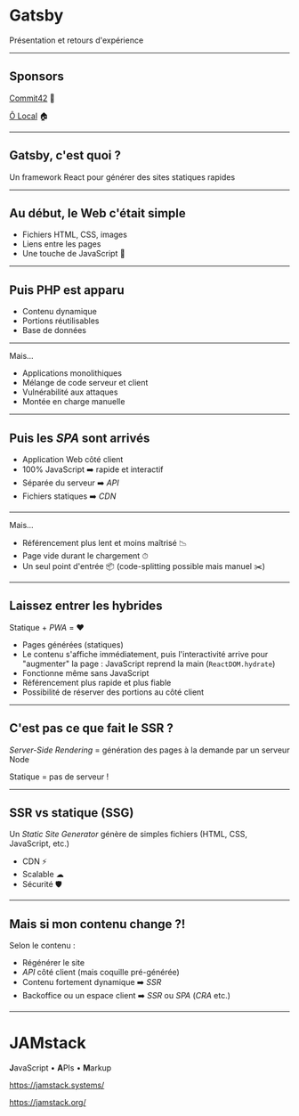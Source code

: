 # Gatsby

Présentation et retours d'expérience

---

## Sponsors

[Commit42](https://www.commit42.com/) 🍕

[Ô Local](https://www.olocal.fr/) 🏠

---

## Gatsby, c'est quoi ?

Un framework React pour générer des sites statiques rapides

---

## Au début, le Web c'était simple

- Fichiers HTML, CSS, images
- Liens entre les pages
- Une touche de JavaScript 🎉

---

## Puis PHP est apparu

- Contenu dynamique
- Portions réutilisables
- Base de données

---

Mais...

- Applications monolithiques
- Mélange de code serveur et client
- Vulnérabilité aux attaques
- Montée en charge manuelle

---

## Puis les _SPA_ sont arrivés

- Application Web côté client
- 100% JavaScript ➡️ rapide et interactif
- Séparée du serveur ➡️ _API_
- Fichiers statiques ➡️ _CDN_

---

Mais...

- Référencement plus lent et moins maîtrisé 📉
- Page vide durant le chargement ⏱
- Un seul point d'entrée 📦 (code-splitting possible mais manuel ✂️)

---

## Laissez entrer les hybrides

Statique + _PWA_ = ❤️

- Pages générées (statiques)
- Le contenu s'affiche immédiatement, puis l'interactivité arrive pour "augmenter" la page : JavaScript reprend la main (`ReactDOM.hydrate`)
- Fonctionne même sans JavaScript
- Référencement plus rapide et plus fiable
- Possibilité de réserver des portions au côté client

---

## C'est pas ce que fait le SSR ?

_Server-Side Rendering_ = génération des pages à la demande par un serveur Node

Statique = pas de serveur !

---

## SSR vs statique (SSG)

Un _Static Site Generator_ génère de simples fichiers (HTML, CSS, JavaScript, etc.)

- CDN ⚡️
- Scalable ☁︎
- Sécurité 🛡

---

## Mais si mon contenu change ?!

Selon le contenu :

- Régénérer le site
- _API_ côté client (mais coquille pré-générée)
- Contenu fortement dynamique ➡️ _SSR_
- Backoffice ou un espace client ➡️ _SSR_ ou _SPA_ (_CRA_ etc.)

---

# JAMstack

**J**avaScript • **A**PIs • **M**arkup

https://jamstack.systems/

https://jamstack.org/
